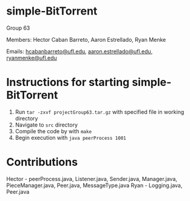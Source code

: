 # simple-BitTorrent
Group 63

Members: Hector Caban Barreto, Aaron Estrellado, Ryan Menke

Emails: hcabanbarreto@ufl.edu, aaron.estrellado@ufl.edu, ryanmenke@ufl.edu

# Instructions for starting simple-BitTorrent

1. Run `tar -zxvf projectGroup63.tar.gz` with specified file in working directory
2. Navigate to `src` directory
3. Compile the code by with `make`
4. Begin execution with `java peerProcess 1001`

# Contributions

Hector - peerProcess.java, Listener.java, Sender.java, Manager.java, PieceManager.java, Peer.java, MessageType.java
Ryan - Logging.java, Peer.java